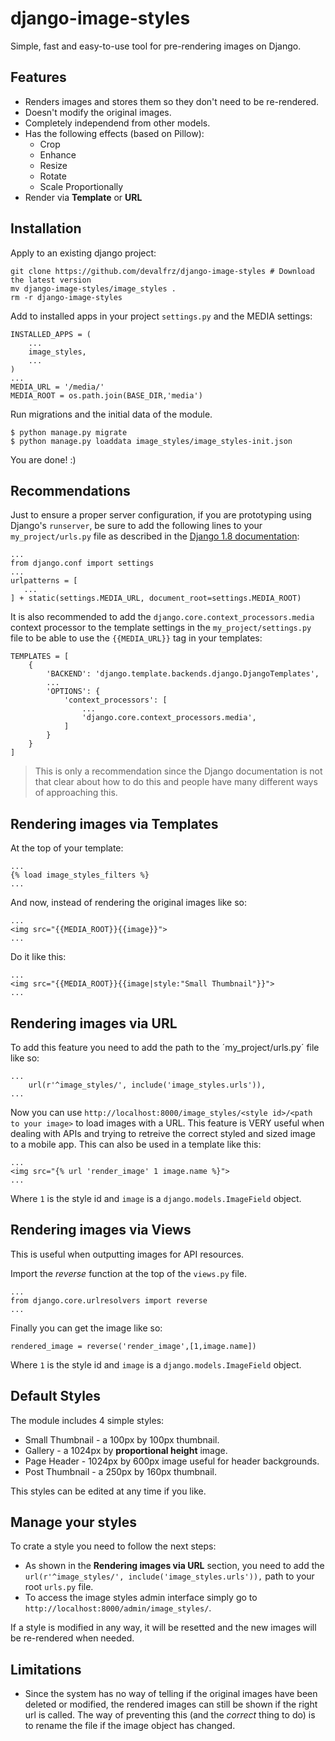 # django-image-styles
Simple, fast and easy-to-use tool for pre-rendering images on Django.

## Features
- Renders images and stores them so they don't need to be re-rendered.
- Doesn't modify the original images.
- Completely independend from other models.
- Has the following effects (based on Pillow):
  - Crop
  - Enhance
  - Resize
  - Rotate
  - Scale Proportionally
- Render via **Template** or **URL**

## Installation

Apply to an existing django project:
```
git clone https://github.com/devalfrz/django-image-styles # Download the latest version
mv django-image-styles/image_styles .
rm -r django-image-styles
```
Add to installed apps in your project `settings.py` and the MEDIA settings:
```
INSTALLED_APPS = (
    ...
    image_styles,
    ...
)
...
MEDIA_URL = '/media/'
MEDIA_ROOT = os.path.join(BASE_DIR,'media')
```
Run migrations and the initial data of the module.
```
$ python manage.py migrate
$ python manage.py loaddata image_styles/image_styles-init.json
```
You are done! :)

## Recommendations

Just to ensure a proper server configuration, if you are prototyping using Django's `runserver`, be sure to add the following lines to your `my_project/urls.py` file as described in the [Django 1.8 documentation](https://docs.djangoproject.com/en/1.8/howto/static-files/):
```
...
from django.conf import settings
...
urlpatterns = [
   ...
] + static(settings.MEDIA_URL, document_root=settings.MEDIA_ROOT)
```
It is also recommended to add the `django.core.context_processors.media` context processor to the template settings in the  `my_project/settings.py` file to be able to use the `{{MEDIA_URL}}` tag in your templates:
```
TEMPLATES = [
    {
        'BACKEND': 'django.template.backends.django.DjangoTemplates',
        ...
        'OPTIONS': {
            'context_processors': [
                ...
                'django.core.context_processors.media',
            ]
        }
    }
]
```
> This is only a recommendation since the Django documentation is not that clear about how to do this and people have many different ways of approaching this.

## Rendering images via Templates

At the top of your template:
```
...
{% load image_styles_filters %}
...
```
And now, instead of rendering the original images like so:
```
...
<img src="{{MEDIA_ROOT}}{{image}}">
...
```
Do it like this:
```
...
<img src="{{MEDIA_ROOT}}{{image|style:"Small Thumbnail"}}">
...
```
## Rendering images via URL

To add this feature you need to add the path to the ´my_project/urls.py´ file like so:

```
...
    url(r'^image_styles/', include('image_styles.urls')),
...
```
Now you can use `http://localhost:8000/image_styles/<style id>/<path to your image>` to load images with a URL. This feature is VERY useful when dealing with APIs and trying to retreive the correct styled and sized image to a mobile app.
This can also be used in a template like this:
```
...
<img src="{% url 'render_image' 1 image.name %}">
...
```
Where `1` is the style id and `image` is a `django.models.ImageField` object.

## Rendering images via Views

This is useful when outputting images for API resources.

Import the *reverse* function at the top of the `views.py` file.
```
...
from django.core.urlresolvers import reverse
...
```
Finally you can get the image like so:
```
rendered_image = reverse('render_image',[1,image.name])
```
Where `1` is the style id and `image` is a `django.models.ImageField` object.

## Default Styles

The module includes 4 simple styles:
- Small Thumbnail - a 100px by 100px thumbnail.
- Gallery - a 1024px by **proportional height** image.
- Page Header - 1024px by 600px image useful for header backgrounds.
- Post Thumbnail - a 250px by 160px thumbnail.

This styles can be edited at any time if you like.

## Manage your styles

To crate a style you need to follow the next steps:
* As shown in the **Rendering images via URL** section, you need to add the `url(r'^image_styles/', include('image_styles.urls')),` path to your root `urls.py` file.
* To access the image styles admin interface simply go to `http://localhost:8000/admin/image_styles/`.

If a style is modified in any way, it will be resetted and the new images will be re-rendered when needed.

## Limitations

- Since the system has no way of telling if the original images have been deleted or modified, the rendered images can still be shown if the right url is called. The way of preventing this (and the *correct* thing to do) is to rename the file if the image object has changed.
